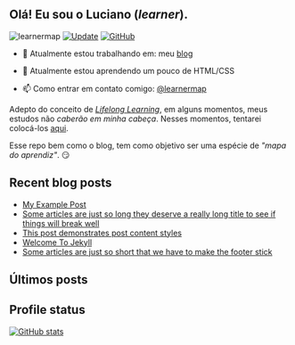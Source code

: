 ## Olá! Eu sou o Luciano (_learner_).

<a> <img src="https://komarev.com/ghpvc/?username=learnermap" alt="learnermap" /> </a>
[![Update](https://github.com/learnermap/learnermap/actions/workflows/blog-updates.yml/badge.svg)](https://github.com/learnermap/learnermap/actions/workflows/blog-updates.yml)
[![GitHub](https://img.shields.io/github/license/learnermap/learnermap)](https://github.com/learnermap/learnermap/blob/cdd2c10c083e9d3fec07999c339c89901055291c/LICENSE)

- :construction_worker: Atualmente estou trabalhando em: meu [blog](https://learnermap.github.io)
  
- :seedling: Atualmente estou aprendendo um pouco de HTML/CSS
  
- :mailbox: Como entrar em contato comigo: [@learnermap](https://twitter.com/learnermap)

Adepto do conceito de _[Lifelong Learning](https://www.alura.com.br/empresas/artigos/lifelong-learning-e-a-jornada-de-aprendizado-corporativo)_, em alguns momentos, meus estudos não _caberão em minha cabeça_. Nesses momentos, tentarei colocá-los [aqui](https://learnermap.github.io).

Esse repo bem como o blog, tem como objetivo ser uma espécie de _"mapa do aprendiz"_. :smirk:

## Recent blog posts

<!--START_SECTION:posts-->
* [My Example Post](https://learnermap.github.io/2016/05/20/my-example-post.html)
* [Some articles are just so long they deserve a really long title to see if things will break well](https://learnermap.github.io/misc/2016/05/20/super-long-article.html)
* [This post demonstrates post content styles](https://learnermap.github.io/junk/2016/05/20/this-post-demonstrates-post-content-styles.html)
* [Welcome To Jekyll](https://learnermap.github.io/2016/05/20/welcome-to-jekyll.html)
* [Some articles are just so short that we have to make the footer stick](https://learnermap.github.io/misc/2016/05/19/super-short-article.html)
<!--END_SECTION:posts-->

## Últimos posts

<!--START_SECTION:posts-->
<!--END_SECTION:posts-->


## Profile status

[![GitHub stats](https://github-readme-stats.vercel.app/api?username=learnermap&show_icons=true&theme=github_dark)](https://github.com/learnermap/github-readme-stats)

<!-- [![Top Langs](https://github-readme-stats.vercel.app/api/top-langs/?username=learnermap&layout=compact&theme=github_dark)](https://github.com/learnermap/github-readme-stats) -->


